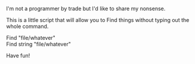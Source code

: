 I'm not a programmer by trade but I'd like to share my nonsense.

This is a little script that will allow you to Find things without typing out the whole command.

Find "file/whatever"<br>
Find string "file/whatever"

Have fun!
